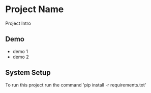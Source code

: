 # Project Name
Project Intro


## Demo
* demo 1
* demo 2


## System Setup
To run this project run the command 'pip install -r requirements.txt'
